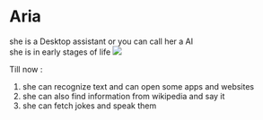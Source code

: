 # Aria
she is a Desktop assistant or you can call her a AI<br>
she is in early stages of life <img src ="https://user-images.githubusercontent.com/74948201/123839409-b694f000-d92a-11eb-801a-64102bc29623.png">

Till now :<br>
1) she can recognize text and can open some apps and websites <br>
2) she can also find information from wikipedia and say it
3) she can fetch jokes and speak them
